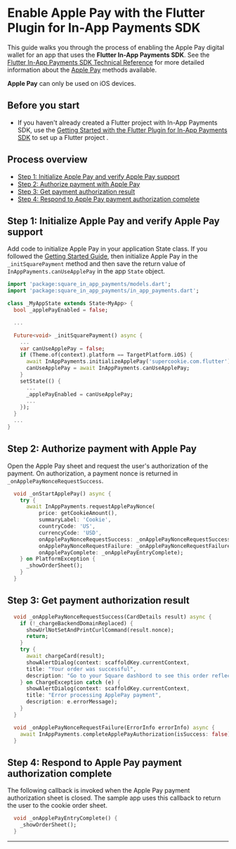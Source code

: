 # Enable Apple Pay with the Flutter Plugin for In-App Payments SDK

This guide walks you through the process of enabling the Apple Pay digital wallet
for an app that uses the **Flutter In-App Payments SDK**. See the [Flutter In-App Payments SDK Technical Reference](reference.md)
for more detailed information about the [Apple Pay] methods available.

**Apple Pay** can only be used on iOS devices.

## Before you start

* If you haven't already created a Flutter project with In-App Payments SDK, use the [Getting Started with the Flutter Plugin for In-App Payments SDK](get-started.md) to 
set up a Flutter project .

## Process overview

* [Step 1: Initialize Apple Pay and verify Apple Pay support](#step-1-initialize-apple-pay-and-verify-apple-pay-support)
* [Step 2: Authorize payment with Apple Pay](#step-2-authorize-payment-with-apple-pay)
* [Step 3: Get payment authorization result](#step-3-get-payment-authorization-result)
* [Step 4: Respond to Apple Pay payment authorization complete](#step-4-respond-to-apple-pay-payment-authorization-complete)

## Step 1: Initialize Apple Pay and verify Apple Pay support


Add code to initialize Apple Pay in your application State class. If you followed the [Getting Started Guide](get-started.md), then initialize Apple Pay in the `_initSquarePayment` method and then save the return
value of `InAppPayments.canUseApplePay` in the app `State` object.

```dart
import 'package:square_in_app_payments/models.dart';
import 'package:square_in_app_payments/in_app_payments.dart';

class _MyAppState extends State<MyApp> {
  bool _applePayEnabled = false;

  ...

  Future<void> _initSquarePayment() async {
    ...
    var canUseApplePay = false;
    if (Theme.of(context).platform == TargetPlatform.iOS) {
      await InAppPayments.initializeApplePay('supercookie.com.flutter');
      canUseApplePay = await InAppPayments.canUseApplePay;
    }
    setState(() {
      ...
      _applePayEnabled = canUseApplePay;
      ...
    });
  }
  ...
} 

```

## Step 2: Authorize payment with Apple Pay
Open the Apple Pay sheet and request the user's authorization of the payment. On authorization, a
payment nonce is returned in `_onApplePayNonceRequestSuccess`.

```dart
  void _onStartApplePay() async {
    try {
      await InAppPayments.requestApplePayNonce(
          price: getCookieAmount(),
          summaryLabel: 'Cookie',
          countryCode: 'US',
          currencyCode: 'USD',
          onApplePayNonceRequestSuccess: _onApplePayNonceRequestSuccess,
          onApplePayNonceRequestFailure: _onApplePayNonceRequestFailure,
          onApplePayComplete: _onApplePayEntryComplete);
    } on PlatformException {
      _showOrderSheet();
    }
  }
```
## Step 3: Get payment authorization result

```dart
  void _onApplePayNonceRequestSuccess(CardDetails result) async {
    if (!_chargeBackendDomainReplaced) {
      showUrlNotSetAndPrintCurlCommand(result.nonce);
      return;
    }
    try {
      await chargeCard(result);
      showAlertDialog(context: scaffoldKey.currentContext, 
      title: "Your order was successful",
      description: "Go to your Square dashbord to see this order reflected in the sales tab.");
    } on ChargeException catch (e) {
      showAlertDialog(context: scaffoldKey.currentContext,
      title: "Error processing ApplePay payment",
      description: e.errorMessage);
    }
  }

  void _onApplePayNonceRequestFailure(ErrorInfo errorInfo) async {
    await InAppPayments.completeApplePayAuthorization(isSuccess: false);
  }

```

## Step 4: Respond to Apple Pay payment authorization complete
The following callback is invoked when the Apple Pay payment authorization sheet is closed. 
The sample app uses this callback to return the user to the cookie order sheet.
```dart
  void _onApplePayEntryComplete() {
    _showOrderSheet();
  }

```
---


[//]: # "Link anchor definitions"
[docs.connect.squareup.com]: https://docs.connect.squareup.com
[In-App Payments SDK]: https://docs.connect.squareup.com/payments/in-app-payments-sdk/overview
[In-App Payments SDK Android Setup Guide]: https://docs.connect.squareup.com/payments/in-app-payments-sdk/setup-android
[In-App Payments SDK iOS Setup Guide]: https://docs.connect.squareup.com/payments/in-app-payments-sdk/setup-ios
[root README]: ../README.md
[Flutter Getting Started]: https://flutter.io/docs/get-started/install
[Test Drive]: https://flutter.io/docs/get-started/test-drive
[Apple Pay]: https://developer.apple.com/documentation/passkit/apple_pay
